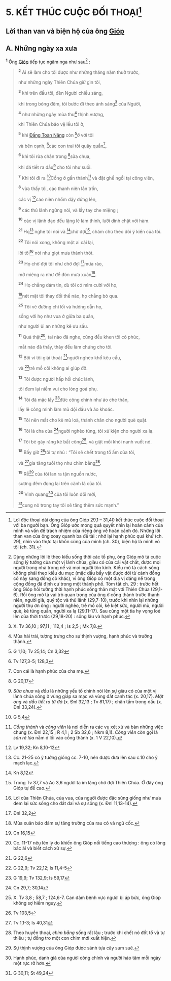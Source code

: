 # 5. KẾT THÚC CUỘC ĐỐI THOẠI[^1-518ebc4b-e28f-46b1-8f46-c6fe68fe4d83]

## Lời than van và biện hộ của ông [Gióp]()

## A. Những ngày xa xưa

<sup><b>1</b></sup> Ông [Gióp]() tiếp tục ngâm nga như sau[^2-518ebc4b-e28f-46b1-8f46-c6fe68fe4d83] :

> <sup><b>2</b></sup> Ai sẽ làm cho tôi được như những tháng năm thuở trước,
>
> như những ngày Thiên Chúa giữ gìn tôi,
>
> <sup><b>3</b></sup> khi trên đầu tôi, đèn Người chiếu sáng,
>
> khi trong bóng đêm, tôi bước đi theo ánh sáng[^3-518ebc4b-e28f-46b1-8f46-c6fe68fe4d83] của Người,
>
> <sup><b>4</b></sup> như những ngày mùa thu[^4-518ebc4b-e28f-46b1-8f46-c6fe68fe4d83] thịnh vượng,
>
> khi Thiên Chúa bảo vệ lều tôi ở,
>
> <sup><b>5</b></sup> khi [Đấng Toàn Năng]() còn [^1@-518ebc4b-e28f-46b1-8f46-c6fe68fe4d83]ở với tôi
>
> và bên cạnh, [^2@-518ebc4b-e28f-46b1-8f46-c6fe68fe4d83]các con trai tôi quây quần[^5-518ebc4b-e28f-46b1-8f46-c6fe68fe4d83],
>
> <sup><b>6</b></sup> khi tôi rửa chân trong [^3@-518ebc4b-e28f-46b1-8f46-c6fe68fe4d83]sữa chua,
>
> khi đá tiết ra dầu[^6-518ebc4b-e28f-46b1-8f46-c6fe68fe4d83] cho tôi như suối.
>
> <sup><b>7</b></sup> Khi tôi đi ra [^4@-518ebc4b-e28f-46b1-8f46-c6fe68fe4d83]Cổng ở gần thành[^7-518ebc4b-e28f-46b1-8f46-c6fe68fe4d83] và đặt ghế ngồi tại công viên,
>
> <sup><b>8</b></sup> vừa thấy tôi, các thanh niên lẩn trốn,
>
> các vị [^5@-518ebc4b-e28f-46b1-8f46-c6fe68fe4d83]cao niên nhổm dậy đứng lên,
>
> <sup><b>9</b></sup> các thủ lãnh ngừng nói, và lấy tay che miệng ;
>
> <sup><b>10</b></sup> các vị lãnh đạo đều lặng lẽ làm thinh, lưỡi dính chặt với hàm.
>
> <sup><b>21</b></sup> Họ[^8-518ebc4b-e28f-46b1-8f46-c6fe68fe4d83] nghe tôi nói và [^6@-518ebc4b-e28f-46b1-8f46-c6fe68fe4d83]chờ đợi[^9-518ebc4b-e28f-46b1-8f46-c6fe68fe4d83], chăm chú theo dõi ý kiến của tôi.
>
> <sup><b>22</b></sup> Tôi nói xong, không một ai cãi lại,
>
> lời tôi[^10-518ebc4b-e28f-46b1-8f46-c6fe68fe4d83] nói như giọt mưa thánh thót.
>
> <sup><b>23</b></sup> Họ chờ đợi tôi như chờ đợi [^7@-518ebc4b-e28f-46b1-8f46-c6fe68fe4d83]mưa rào,
>
> mở miệng ra như để đón mưa xuân[^11-518ebc4b-e28f-46b1-8f46-c6fe68fe4d83].
>
> <sup><b>24</b></sup> Họ chẳng dám tin, dù tôi có mỉm cười với họ,
>
> [^8@-518ebc4b-e28f-46b1-8f46-c6fe68fe4d83]nét mặt tôi thay đổi thế nào, họ chẳng bỏ qua.
>
> <sup><b>25</b></sup> Tôi vẽ đường chỉ lối và hướng dẫn họ,
>
> sống với họ như vua ở giữa ba quân,
>
> như người ủi an những kẻ ưu sầu.
>
> <sup><b>11</b></sup> Quả thật[^12-518ebc4b-e28f-46b1-8f46-c6fe68fe4d83], tai nào đã nghe, cũng đều khen tôi có phúc,
>
> mắt nào đã thấy, thảy đều làm chứng cho tôi.
>
> <sup><b>12</b></sup> Bởi vì tôi giải thoát [^9@-518ebc4b-e28f-46b1-8f46-c6fe68fe4d83]người nghèo khổ kêu cầu,
>
> và [^10@-518ebc4b-e28f-46b1-8f46-c6fe68fe4d83]trẻ mồ côi không ai giúp đỡ.
>
> <sup><b>13</b></sup> Tôi được người hấp hối chúc lành,
>
> tôi đem lại niềm vui cho lòng goá phụ.
>
> <sup><b>14</b></sup> Tôi đã mặc lấy [^11@-518ebc4b-e28f-46b1-8f46-c6fe68fe4d83]đức công chính như áo che thân,
>
> lấy lẽ công minh làm mũ đội đầu và áo khoác.
>
> <sup><b>15</b></sup> Tôi nên mắt cho kẻ mù loà, thành chân cho người què quặt.
>
> <sup><b>16</b></sup> Tôi là cha của [^12@-518ebc4b-e28f-46b1-8f46-c6fe68fe4d83]người nghèo túng, tôi xử kiện cho người xa lạ.
>
> <sup><b>17</b></sup> Tôi bẻ gãy răng kẻ bất công[^13-518ebc4b-e28f-46b1-8f46-c6fe68fe4d83], và giật mồi khỏi nanh vuốt nó.
>
> <sup><b>18</b></sup> Bấy giờ [^13@-518ebc4b-e28f-46b1-8f46-c6fe68fe4d83]tôi tự nhủ : “Tôi sẽ chết trong tổ ấm của tôi,
>
> và [^14@-518ebc4b-e28f-46b1-8f46-c6fe68fe4d83]gia tăng tuổi thọ như chim bằng[^14-518ebc4b-e28f-46b1-8f46-c6fe68fe4d83].
>
> <sup><b>19</b></sup> Rễ[^15-518ebc4b-e28f-46b1-8f46-c6fe68fe4d83] của tôi lan ra tận nguồn nước,
>
> sương đêm đọng lại trên cành lá của tôi.
>
> <sup><b>20</b></sup> Vinh quang[^16-518ebc4b-e28f-46b1-8f46-c6fe68fe4d83] của tôi luôn đổi mới,
>
> [^15@-518ebc4b-e28f-46b1-8f46-c6fe68fe4d83]cung nỏ trong tay tôi sẽ tăng thêm sức mạnh.”

[^1-518ebc4b-e28f-46b1-8f46-c6fe68fe4d83]: Lời độc thoại dài dòng của ông Gióp 29,1 – 31,40 kết thúc cuộc đối thoại với ba người bạn. Ông Gióp ước mong quả quyết nhìn lại hoàn cảnh của mình và vấn đề trách nhiệm của riêng ông về hoàn cảnh đó. Những lời than van của ông xoay quanh ba đề tài : nhớ lại hạnh phúc quá khứ (ch. 29), nhìn vào thực tại khốn cùng của mình (ch. 30), biện hộ là mình vô tội (ch. 31).

[^2-518ebc4b-e28f-46b1-8f46-c6fe68fe4d83]: Dùng những lời lẽ theo kiểu sống thời các tổ phụ, ông Gióp mô tả cuộc sống lý tưởng của một vị lãnh chúa, giàu có của cải vật chất, được mọi người trong nhà trọng nể và mọi người tôn kính. Kiểu mô tả cách sống không phải theo kiểu du mục (mặc dầu bầy vật được dời từ cánh đồng cỏ này sang đồng cỏ khác), vì ông Gióp có một địa vị đáng nể trong cộng đồng đã định cư trong một thành phố. Tóm tắt ch. 29 : trước hết ông Gióp hồi tưởng thời hạnh phúc sống thân mật với Thiên Chúa (29,1-6). Rồi ông mô tả vai trò quan trọng của ông ở cổng thành trước thanh niên, người già, quý tộc và thủ lãnh (29,7-10), trước khi nhìn lại những người thụ ơn ông : người nghèo, trẻ mồ côi, kẻ kiệt sức, người mù, người què, kẻ túng quẫn, người xa lạ (29,11-17). Sau cùng một tia hy vọng loé lên của thời trước (29,18-20) : sống lâu và hạnh phúc.

[^3-518ebc4b-e28f-46b1-8f46-c6fe68fe4d83]: X. Tv 36,10 ; 97,11 ; 112,4 ; Is 2,5 ; Mk 7,8.

[^4-518ebc4b-e28f-46b1-8f46-c6fe68fe4d83]: Mùa hái trái, tượng trưng cho sự thịnh vượng, hạnh phúc và trưởng thành.

[^5-518ebc4b-e28f-46b1-8f46-c6fe68fe4d83]: Con cái là hạnh phúc của cha mẹ.

[^6-518ebc4b-e28f-46b1-8f46-c6fe68fe4d83]: _Sữa chua_ và _dầu_ là những yếu tố chính nói lên sự giàu có của một vị lãnh chúa sống ở vùng giáp sa mạc và vùng đất canh tác (x. 20,17). _Mật ong_ và _dầu tiết ra từ đá_ (x. Đnl 32,13 ; Tv 81,17) ; chân tắm trong dầu (x. Đnl 33,24).

[^7-518ebc4b-e28f-46b1-8f46-c6fe68fe4d83]: _Cổng thành_ và _công viên_ là nơi diễn ra các vụ xét xử và bàn những việc chung (x. Đnl 22,15 ; R 4,1 ; 2 Sb 32,6 ; Nkm 8,1). _Công viên_ còn gọi là _sân rê lúa_ nằm ở lối vào cổng thành (x. 1 V 22,10).

[^8-518ebc4b-e28f-46b1-8f46-c6fe68fe4d83]: Cc. 21-25 có ý tưởng giống cc. 7-10, nên được đưa lên sau c.10 cho ý mạch lạc.

[^9-518ebc4b-e28f-46b1-8f46-c6fe68fe4d83]: Trong Tv 37,7 và Ac 3,6 người ta im lặng chờ đợi Thiên Chúa. Ở đây ông Gióp tự đề cao.

[^10-518ebc4b-e28f-46b1-8f46-c6fe68fe4d83]: Lời của Thiên Chúa, của vua, của người được đặc sủng giống như mưa đem lại sức sống cho đất đai và sự sống (x. Đnl 11,13-14).

[^11-518ebc4b-e28f-46b1-8f46-c6fe68fe4d83]: Mùa xuân bảo đảm sự tăng trưởng của rau cỏ và ngũ cốc.

[^12-518ebc4b-e28f-46b1-8f46-c6fe68fe4d83]: Cc. 11-17 nêu lên lý do khiến ông Gióp nổi tiếng cao thượng : ông có lòng bác ái và biết cách xử sự.

[^13-518ebc4b-e28f-46b1-8f46-c6fe68fe4d83]: X. Tv 3,8 ; 58,7 ; 124,6-7. Can đảm bênh vực người bị áp bức, ông Gióp không sợ hiểm nguy.

[^14-518ebc4b-e28f-46b1-8f46-c6fe68fe4d83]: Theo huyền thoại, _chim bằng_ sống rất lâu ; trước khi chết nó đốt tổ và tự thiêu ; tự đống tro một con chim mới xuất hiện.

[^15-518ebc4b-e28f-46b1-8f46-c6fe68fe4d83]: Sự thịnh vượng của ông Gióp được sánh tựa cây sum suê.

[^16-518ebc4b-e28f-46b1-8f46-c6fe68fe4d83]: Hạnh phúc, danh giá của người công chính và người hảo tâm mỗi ngày một rực rỡ hơn.

[^1@-518ebc4b-e28f-46b1-8f46-c6fe68fe4d83]: G 1,10; Tv 25,14; Cn 3,32

[^2@-518ebc4b-e28f-46b1-8f46-c6fe68fe4d83]: Tv 127,3-5; 128,3

[^3@-518ebc4b-e28f-46b1-8f46-c6fe68fe4d83]: G 20,17

[^4@-518ebc4b-e28f-46b1-8f46-c6fe68fe4d83]: G 5,4

[^5@-518ebc4b-e28f-46b1-8f46-c6fe68fe4d83]: Lv 19,32; Kn 8,10-12

[^6@-518ebc4b-e28f-46b1-8f46-c6fe68fe4d83]: Kn 8,12

[^7@-518ebc4b-e28f-46b1-8f46-c6fe68fe4d83]: Đnl 32,2

[^8@-518ebc4b-e28f-46b1-8f46-c6fe68fe4d83]: Cn 16,15

[^9@-518ebc4b-e28f-46b1-8f46-c6fe68fe4d83]: G 22,6

[^10@-518ebc4b-e28f-46b1-8f46-c6fe68fe4d83]: G 22,9; Tv 22,12; Is 11,4-5

[^11@-518ebc4b-e28f-46b1-8f46-c6fe68fe4d83]: G 19,9; Tv 132,9; Is 59,17

[^12@-518ebc4b-e28f-46b1-8f46-c6fe68fe4d83]: Cn 29,7; 30,14

[^13@-518ebc4b-e28f-46b1-8f46-c6fe68fe4d83]: Tv 103,5

[^14@-518ebc4b-e28f-46b1-8f46-c6fe68fe4d83]: Tv 1,1-3; Is 40,31

[^15@-518ebc4b-e28f-46b1-8f46-c6fe68fe4d83]: G 30,11; St 49,24
